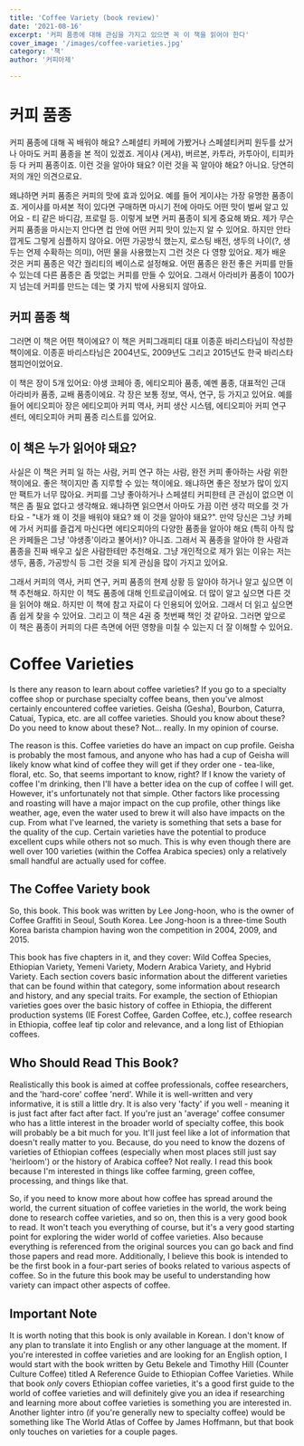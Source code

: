 ```yaml
---
title: 'Coffee Variety (book review)'
date: '2021-08-16'
excerpt: '커피 품종에 대해 관심을 가지고 있으면 꼭 이 책을 읽어야 한다'
cover_image: '/images/coffee-varieties.jpg'
category: '책'
author: '커피아제'

---
```


# 커피 품종

커피 품종에 대해 꼭 배워야 해요? 스페셜티 카페에 가봤거나 스페셜티커피 원두를 샀거나 아마도 커피 품종을 본 적이 있겠죠. 게이샤 (게샤), 버르본, 카투라, 카투아이, 티피카 등 다 커피 품종이죠. 이런 것을 알아야 돼요? 이런 것을 꼭 알아야 해요? 아니요. 당연히 저의 개인 의견으로요.

왜냐하면 커피 품종은 커피의 맛에 효과 있어요. 예를 들어 게이샤는 가장 유명한 품종이죠. 게이샤를 마셔본 적이 있다면 구매하면 마시기 전에 아마도 어떤 맛이 벌써 알고 있어요 - 티 같은 바디감, 프로럴 등. 이렇게 보면 커피 품종이 되게 중요해 봐요. 제가 무슨 커피 품종을 마시는지 안다면 컵 안에 어떤 커피 맛이 있는지 알 수 있어요. 하지만 안타깝게도 그렇게 심플하지 않아요. 어떤 가공방식 했는지, 로스팅 배전, 생두의 나이(?, 생두는 언제 수확하는 의미), 어떤 물을 사용했는지 그런 것은 다 영향 있어요. 제가 배운 것은 커피 품종은 약간 궐리티의 베이스로 설정해요. 어떤 품종은 완전 좋은 커피를 만들 수 있는데 다른 품종은 좀 맛없는 커피를 만들 수 있어요. 그래서 아라비카 품종이 100가지 넘는데 커피를 만드는 데는 몇 가지 밖에 사용되지 않아요.

## 커피 품종 책

그러면 이 책은 어떤 책이에요? 이 책은 커피그래피티 대표 이종훈 바리스타님이 작성한 책이에요. 이종훈 바리스타님은 2004년도, 2009년도 그리고 2015년도 한국 바리스타 챔피언이었어요.

이 책은 장이 5개 있어요: 야생 코페아 종, 에티오피아 품종, 예멘 품종, 대표적인 근대 아라비카 품종, 교배 품종이에요. 각 장은 보통 정보, 역사, 연구, 등 가지고 있어요. 예를 들어 에티오피아 장은 에티오피아 커피 역사, 커피 생산 시스템, 에티오피아 커피 연구 센터, 에티오피아 커피 품종 리스트를 있어요.

## 이 책은 누가 읽어야 돼요?

사실은 이 책은 커피 일 하는 사람, 커피 연구 하는 사람, 완전 커피 좋아하는 사람 위한 책이에요. 좋은 책이지만 좀 지루할 수 있는 책이에요. 왜냐하면 좋은 정보가 많이 있지만 팩트가 너무 많아요. 커피를 그냥 좋아하거나 스페셜티 커피한테 큰 관심이 없으면 이 책은 좀 필요 없다고 생각해요. 왜냐하면 읽으면서 아마도 가끔 이런 생각 떠오를 것 가타요 - "내가 왜 이 것을 배워야 돼요? 왜 이 것을 알아야 돼요?". 만약 당신은 그냥 카페에 가서 커피를 즐겁게 마신다면 에티오피아의 다양한 품종을 알아야 해요 (특히 아직 많은 카페들은 그냥 '야생종'이라고 불어서)? 아니죠. 그래서 꼭 품종을 알아야 한 사람과 품종을 진짜 배우고 싶은 사람한테만 추천해요. 그냥 개인적으로 제가 읽는 이유는 저는 생두, 품종, 가공방식 등 그런 것을 되게 관심을 많이 가지고 있어요. 

그래서 커피의 역사, 커피 연구, 커피 품종의 현제 상황 등 알아야 하거나 알고 싶으면 이 책 추천해요. 하지만 이 책도 품종에 대해 인트로급이에요. 더 많이 알고 싶으면 다른 것을 읽어야 해요. 하지만 이 책에 참고 자료이 다 인용되어 있어요. 그래서 더 읽고 싶으면 좀 쉽게 찾을 수 있어요. 그리고 이 책은 4권 중 첫번째 책인 것 같아요. 그러면 앞으로 이 책은 품종이 커피의 다른 측면에 어떤 영향을 미칠 수 있는지 더 잘 이해할 수 있어요.

# Coffee Varieties

Is there any reason to learn about coffee varieties? If you go to a specialty coffee shop or purchase specialty coffee beans, then you've almost certainly encountered coffee varieties. Geisha (Gesha), Bourbon, Caturra, Catuai, Typica, etc. are all coffee varieties. Should you know about these? Do you need to know about these? Not... really. In my opinion of course.

The reason is this. Coffee varieties do have an impact on cup profile. Geisha is probably the most famous, and anyone who has had a cup of Geisha will likely know what kind of coffee they will get if they order one - tea-like, floral, etc. So, that seems important to know, right? If I know the variety of coffee I'm drinking, then I'll have a better idea on the cup of coffee I will get. However, it's unfortunately not that simple. Other factors like processing and roasting will have a major impact on the cup profile, other things like weather, age, even the water used to brew it will also have impacts on the cup. From what I've learned, the variety is something that sets a base for the quality of the cup. Certain varieties have the potential to produce excellent cups while others not so much. This is why even though there are well over 100  varieties (within the Coffea Arabica species) only a relatively small handful are actually used for coffee.

## The Coffee Variety book

So, this book. This book was written by Lee Jong-hoon, who is the owner of Coffee Graffiti in Seoul, South Korea. Lee Jong-hoon is a three-time South Korea barista champion having won the competition in 2004, 2009, and 2015.

This book has five chapters in it, and they cover: Wild Coffea Species, Ethiopian Variety, Yemeni Variety, Modern Arabica Variety, and Hybrid Variety. Each section covers basic information about the different varieties that can be found within that category, some information about research and history, and any special traits. For example, the section of Ethiopian varieties goes over the basic history of coffee in Ethiopia, the different production systems (IE Forest Coffee, Garden Coffee, etc.), coffee research in Ethiopia, coffee leaf tip color and relevance, and a long list of Ethiopian coffees.

## Who Should Read This Book?

Realistically this book is aimed at coffee professionals, coffee researchers, and the 'hard-core' coffee 'nerd'. While it is well-written and very informative, it is still a little dry. It is also very 'facty' if you well - meaning it is just fact after fact after fact. If you're just an 'average' coffee consumer who has a little interest in the broader world of specialty coffee, this book will probably be a bit much for you. It'll just feel like a lot of information that doesn't really matter to you. Because, do you need to know the dozens of varieties of Ethiopian coffees (especially when most places still just say 'heirloom') or the history of Arabica coffee? Not really. I read this book because I'm interested in things like coffee farming, green coffee, processing, and things like that.

So, if you need to know more about how coffee has spread around the world, the current situation of coffee varieties in the world, the work being done to research coffee varieties, and so on, then this is a very good book to read. It won't teach you everything of course, but it's a very good starting point for exploring the wider world of coffee varieties. Also because everything is referenced from the original sources you can go back and find those papers and read more. Additionally, I believe this book is intended to be the first book in a four-part series of books related to various aspects of coffee. So in the future this book may be useful to understanding how variety can impact other aspects of coffee.

## Important Note ##

It is worth noting that this book is only available in Korean. I don't know of any plan to translate it into English or any other language at the moment. If you're interested in coffee varieties and are looking for an English option, I would start with the book written by Getu Bekele and Timothy Hill (Counter Culture Coffee) titled A Reference Guide to Ethiopian Coffee Varieties. While that book *only* covers Ethiopian coffee varieties, it's a good first guide to the world of coffee varieties and will definitely give you an idea if researching and learning more about coffee varieties is something you are interested in. Another lighter intro (if you're generally new to specialty coffee) would be something like The World Atlas of Coffee by James Hoffmann, but that book only touches on varieties for a couple pages.